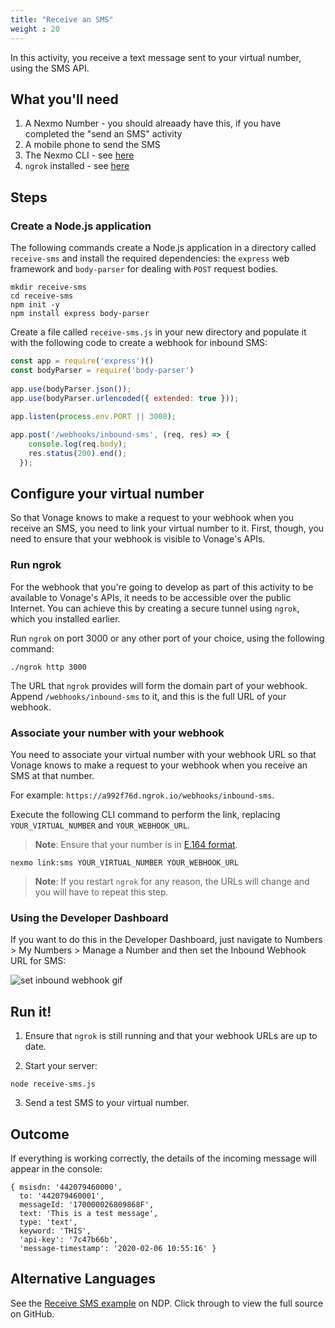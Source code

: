 ```yaml
---
title: "Receive an SMS"
weight : 20
---
```


In this activity, you receive a text message sent to your virtual number, using the SMS API.

## What you'll need

1. A Nexmo Number - you should alreaady have this, if you have completed the "send an SMS" activity
2. A mobile phone to send the SMS
3. The Nexmo CLI - see [here](/basic-concepts/nexmo-cli)
3. `ngrok` installed - see [here](/basic-concepts/ngrok)

## Steps

### Create a Node.js application

The following commands create a Node.js application in a directory called `receive-sms` and install the required dependencies: the `express` web framework and `body-parser` for dealing with `POST` request bodies. 

```
mkdir receive-sms
cd receive-sms
npm init -y
npm install express body-parser
```

Create a file called `receive-sms.js` in your new directory and populate it with the following code to create a webhook for inbound SMS:


```js
const app = require('express')()
const bodyParser = require('body-parser')
 
app.use(bodyParser.json());
app.use(bodyParser.urlencoded({ extended: true }));
 
app.listen(process.env.PORT || 3000);

app.post('/webhooks/inbound-sms', (req, res) => {
    console.log(req.body);
    res.status(200).end();
  });
```

## Configure your virtual number

So that Vonage knows to make a request to your webhook when you receive an SMS, you need to link your virtual number to it. First, though, you need to ensure that your webhook is visible to Vonage's APIs.


### Run ngrok

For the webhook that you're going to develop as part of this activity to be available to Vonage's APIs, it needs to be accessible over the public Internet. You can achieve this by creating a secure tunnel using `ngrok`, which you installed earlier.

Run `ngrok` on port 3000 or any other port of your choice, using the following command:

```
./ngrok http 3000
```

The URL that `ngrok` provides will form the domain part of your webhook. Append `/webhooks/inbound-sms` to it, and this is the full URL of your webhook.


### Associate your number with your webhook

You need to associate your virtual number with your webhook URL so that Vonage knows to make a request to your webhook when you receive an SMS at that number. 

For example: `https://a992f76d.ngrok.io/webhooks/inbound-sms`.

Execute the following CLI command to perform the link, replacing `YOUR_VIRTUAL_NUMBER` and `YOUR_WEBHOOK_URL`.

> **Note**: Ensure that your number is in [E.164 format](/basic-concepts/number-format/). 

```
nexmo link:sms YOUR_VIRTUAL_NUMBER YOUR_WEBHOOK_URL
```

> **Note**: If you restart `ngrok` for any reason, the URLs will change and you will have to repeat this step. 


### Using the Developer Dashboard

If you want to do this in the Developer Dashboard, just navigate to Numbers > My Numbers > Manage a Number and then set the Inbound Webhook URL for SMS:

![set inbound webhook gif](/gifs/dashboard-set-sms-webhook.gif)


## Run it!

1. Ensure that `ngrok` is still running and that your webhook URLs are up to date.

2. Start your server:

  ```
  node receive-sms.js
  ```

3. Send a test SMS to your virtual number.


## Outcome

If everything is working correctly, the details of the incoming message will appear in the console:

```
{ msisdn: '442079460000',
  to: '442079460001',
  messageId: '170000026809868F',
  text: 'This is a test message',
  type: 'text',
  keyword: 'THIS',
  'api-key': '7c47b66b',
  'message-timestamp': '2020-02-06 10:55:16' }
```


## Alternative Languages

See the [Receive SMS example](https://developer.nexmo.com/messaging/sms/code-snippets/receive-an-sms) on NDP. Click through to view the full source on GitHub.